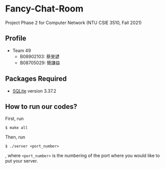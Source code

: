 # Fancy-Chat-Room
Project Phase 2 for Computer Network (NTU CSIE 3510, Fall 2021)

## Profile
* Team 49
	* B08902103: 蔡旻諺
	* B08705029: 簡謙益

## Packages Required
* [SQLite](https://www.sqlite.org/index.html) version 3.37.2

## How to run our codes?
First, run
```
$ make all
```

Then, run
```
$ ./server <port_number>
```

, where `<port_number>` is the numbering of the port where you would like to put your server.

